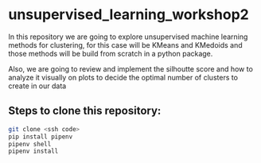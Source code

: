 # unsupervised_learning_workshop2

In this repository we are going to explore unsupervised machine learning methods for clustering, for this case will be KMeans and KMedoids
and those methods will be build from scratch in a python package.

Also, we are going to review and implement the silhoutte score and how to analyze it visually on plots to decide the optimal number of clusters to create in our data

## Steps to clone this repository:

```sh
git clone <ssh code>
pip install pipenv
pipenv shell
pipenv install
```
